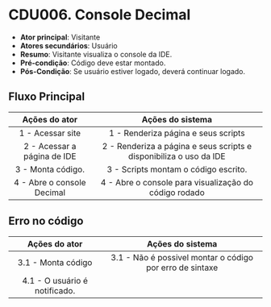 # CDU006. Console Decimal

- **Ator principal**: Visitante
- **Atores secundários**: Usuário 
- **Resumo**: Visitante visualiza o console da IDE.
- **Pré-condição**: Código deve estar montado.
- **Pós-Condição**: Se usuário estiver logado, deverá continuar logado.

## Fluxo Principal
| Ações do ator | Ações do sistema |
| :-----------------: | :-----------------: | 
| 1 - Acessar site | 1 - Renderiza página e seus scripts |  
| 2 - Acessar a página de IDE | 2 - Renderiza a página e seus scripts e disponibiliza o uso da IDE | 
| 3 - Monta código. | 3 - Scripts montam o código escrito. |  
| 4 - Abre o console Decimal | 4 - Abre o console para visualização do código rodado |

## Erro no código
| Ações do ator | Ações do sistema |
| :-----------------: |:-----------------: | 
| 3.1 - Monta código | 3.1 - Não é possivel montar o código por erro de sintaxe |  
| 4.1 - O usuário é notificado. | |
